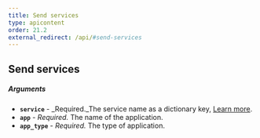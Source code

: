 ```yaml
---
title: Send services
type: apicontent
order: 21.2
external_redirect: /api/#send-services
---
```


## Send services
##### Arguments

*   **`service`** - _Required._The service name as a dictionary key, [Learn more](/tracing/visualization/service).
*   **`app`** - _Required._ The name of the application.
*   **`app_type`** - _Required._ The type of application.
